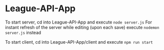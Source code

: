 # League-API-App

To start server, cd into League-API-App and execute ```node server.js```
For instant refresh of the server while editing (upon each save) execute ```nodemon server.js``` instead

To start client, cd into League-API-App/client and execute ```npm run start``` 
